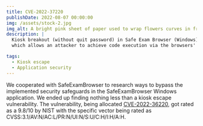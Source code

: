 ```yaml
---
title: CVE-2022-37220
publishDate: 2022-08-07 00:00:00
img: /assets/stock-2.jpg
img_alt: A bright pink sheet of paper used to wrap flowers curves in front of rich blue background
description: |
  Kiosk breakout (without quit password) in Safe Exam Browser (Windows) <3.4.0, 
  which allows an attacker to achieve code execution via the browsers' print dialog.

tags:
  - Kiosk escape
  - Application security
---
```


  We cooperated with SafeExamBrowser to research ways to bypass the implemented
  security safeguards in the SafeExamBrowser Windows application. We ended up finding nothing less 
  than a kiosk escape vulnerability. The vulnerability, being allocated [CVE-2022-36220](https://nvd.nist.gov/vuln/detail/CVE-2022-36220), got rated as a 9.8/10 by NIST with the specific vector being rated as CVSS:3.1/AV:N/AC:L/PR:N/UI:N/S:U/C:H/I:H/A:H.  